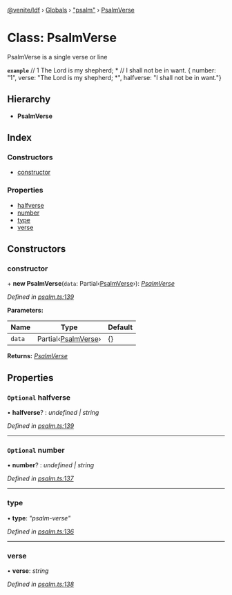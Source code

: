 [@venite/ldf](../README.md) › [Globals](../globals.md) › ["psalm"](../modules/_psalm_.md) › [PsalmVerse](_psalm_.psalmverse.md)

# Class: PsalmVerse

PsalmVerse is a single verse or line

**`example`** 
// 1  The Lord is my shepherd; *
//      I shall not be in want.
{ number: "1", verse: "The Lord is my shepherd; *", halfverse: "I shall not be in want."}

## Hierarchy

* **PsalmVerse**

## Index

### Constructors

* [constructor](_psalm_.psalmverse.md#constructor)

### Properties

* [halfverse](_psalm_.psalmverse.md#optional-halfverse)
* [number](_psalm_.psalmverse.md#optional-number)
* [type](_psalm_.psalmverse.md#type)
* [verse](_psalm_.psalmverse.md#verse)

## Constructors

###  constructor

\+ **new PsalmVerse**(`data`: Partial‹[PsalmVerse](_psalm_.psalmverse.md)›): *[PsalmVerse](_psalm_.psalmverse.md)*

*Defined in [psalm.ts:139](https://github.com/gbj/venite/blob/d9ef528/ldf/src/psalm.ts#L139)*

**Parameters:**

Name | Type | Default |
------ | ------ | ------ |
`data` | Partial‹[PsalmVerse](_psalm_.psalmverse.md)› | {} |

**Returns:** *[PsalmVerse](_psalm_.psalmverse.md)*

## Properties

### `Optional` halfverse

• **halfverse**? : *undefined | string*

*Defined in [psalm.ts:139](https://github.com/gbj/venite/blob/d9ef528/ldf/src/psalm.ts#L139)*

___

### `Optional` number

• **number**? : *undefined | string*

*Defined in [psalm.ts:137](https://github.com/gbj/venite/blob/d9ef528/ldf/src/psalm.ts#L137)*

___

###  type

• **type**: *"psalm-verse"*

*Defined in [psalm.ts:136](https://github.com/gbj/venite/blob/d9ef528/ldf/src/psalm.ts#L136)*

___

###  verse

• **verse**: *string*

*Defined in [psalm.ts:138](https://github.com/gbj/venite/blob/d9ef528/ldf/src/psalm.ts#L138)*
